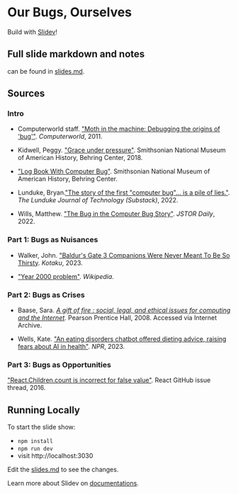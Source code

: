 # Our Bugs, Ourselves
Build with [Slidev](https://github.com/slidevjs/slidev)!

## Full slide markdown and notes
can be found in [slides.md](./slides.md).

## Sources

### Intro

* Computerworld staff. ["Moth in the machine: Debugging the origins of 'bug'"](https://www.computerworld.com/article/2515435/moth-in-the-machine--debugging-the-origins-of--bug-.html). _Computerworld_, 2011.

* Kidwell, Peggy. ["Grace under pressure"](https://americanhistory.si.edu/blog/grace-under-pressure). Smithsonian National Museum of American History, Behring Center, 2018.

* ["Log Book With Computer Bug"](https://americanhistory.si.edu/collections/search/object/nmah_334663). Smithsonian National Museum of American History, Behring Center.

* Lunduke, Bryan.["The story of the first "computer bug"... is a pile of lies."](https://lunduke.substack.com/p/the-story-of-the-first-computer-bug). _The Lunduke Journal of Technology (Substack)_, 2022.

* Wills, Matthew. ["The Bug in the Computer Bug Story"](https://daily.jstor.org/the-bug-in-the-computer-bug-story/). _JSTOR Daily_, 2022.

### Part 1: Bugs as Nuisances

* Walker, John. ["Baldur's Gate 3 Companions Were Never Meant To Be So Thirsty](https://kotaku.com/baldurs-gate-3-d-d-companions-relationship-horny-bug-1850801750). _Kotaku_, 2023.

* ["Year 2000 problem"](https://en.wikipedia.org/wiki/Year_2000_problem#cite_note-Forbes-70). _Wikipedia_.

### Part 2: Bugs as Crises

* Baase, Sara. [_A gift of fire : social, legal, and ethical issues for computing and the Internet_](https://archive.org/details/giftoffiresocial0000baas_r4k3/page/424/mode/2up). Pearson Prentice Hall, 2008. Accessed via Internet Archive.

* Wells, Kate. ["An eating disorders chatbot offered dieting advice, raising fears about AI in health"](https://www.npr.org/sections/health-shots/2023/06/08/1180838096/an-eating-disorders-chatbot-offered-dieting-advice-raising-fears-about-ai-in-hea). _NPR_, 2023.

### Part 3: Bugs as Opportunities

["React.Children.count is incorrect for false value"](https://github.com/facebook/react/issues/7685). React GitHub issue thread, 2016.

## Running Locally
To start the slide show:

- `npm install`
- `npm run dev`
- visit http://localhost:3030

Edit the [slides.md](./slides.md) to see the changes.

Learn more about Slidev on [documentations](https://sli.dev/).
